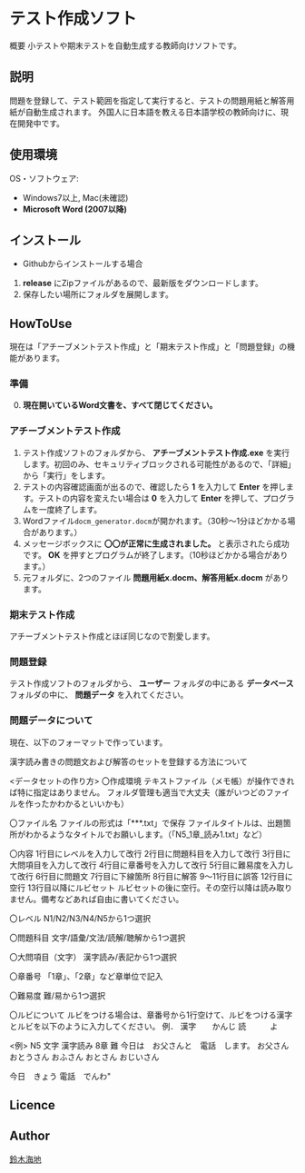 テスト作成ソフト
====

概要
小テストや期末テストを自動生成する教師向けソフトです。

## 説明
問題を登録して、テスト範囲を指定して実行すると、テストの問題用紙と解答用紙が自動生成されます。
外国人に日本語を教える日本語学校の教師向けに、現在開発中です。

## 使用環境
OS・ソフトウェア: 
- Windows7以上, Mac(未確認)
- **Microsoft Word (2007以降)**

## インストール
* Githubからインストールする場合
1. **release** にZipファイルがあるので、最新版をダウンロードします。
2. 保存したい場所にフォルダを展開します。

## HowToUse
現在は「アチーブメントテスト作成」と「期末テスト作成」と「問題登録」の機能があります。
### 準備
0. **現在開いているWord文書を、すべて閉じてください。**

### アチーブメントテスト作成
1. テスト作成ソフトのフォルダから、 **アチーブメントテスト作成.exe** を実行します。初回のみ、セキュリティブロックされる可能性があるので、「詳細」から「実行」をします。
2. テストの内容確認画面が出るので、確認したら **1** を入力して **Enter** を押します。テストの内容を変えたい場合は **0** を入力して **Enter** を押して、プログラムを一度終了します。
3. Wordファイル`docm_generator.docm`が開かれます。（30秒～1分ほどかかる場合があります。）
4. メッセージボックスに **〇〇が正常に生成されました。** と表示されたら成功です。 **OK** を押すとプログラムが終了します。（10秒ほどかかる場合があります。）
5. 元フォルダに、2つのファイル **問題用紙x.docm、解答用紙x.docm** があります。

### 期末テスト作成

アチーブメントテスト作成とほぼ同じなので割愛します。

### 問題登録

テスト作成ソフトのフォルダから、 **ユーザー** フォルダの中にある **データベース** フォルダの中に、 **問題データ** を入れてください。

### 問題データについて

現在、以下のフォーマットで作っています。

漢字読み書きの問題文および解答のセットを登録する方法について

<データセットの作り方>
〇作成環境
テキストファイル（メモ帳）が操作できれば特に指定はありません。
フォルダ管理も適当で大丈夫（誰がいつどのファイルを作ったかわかるといいかも）

〇ファイル名
ファイルの形式は「***.txt」で保存
ファイルタイトルは、出題箇所がわかるようなタイトルでお願いします。（「N5_1章_読み1.txt」など）

〇内容
1行目にレベルを入力して改行
2行目に問題科目を入力して改行
3行目に大問項目を入力して改行
4行目に章番号を入力して改行
5行目に難易度を入力して改行
6行目に問題文
7行目に下線箇所
8行目に解答
9～11行目に誤答
12行目に空行
13行目以降にルビセット
ルビセットの後に空行。その空行以降は読み取りません。備考などあれば自由に書いてください。

〇レベル
N1/N2/N3/N4/N5から1つ選択

〇問題科目
文字/語彙/文法/読解/聴解から1つ選択

〇大問項目（文字）
漢字読み/表記から1つ選択

〇章番号
「1章」、「2章」など章単位で記入

〇難易度
難/易から1つ選択

〇ルビについて
ルビをつける場合は、章番号から1行空けて、ルビをつける漢字とルビを以下のように入力してください。
例．
漢字　　かんじ
読　　　よ


<例>
N5
文字
漢字読み
8章
難
今日は　お父さんと　電話　します。
お父さん
おとうさん
おふさん
おとさん
おじいさん

今日　きょう
電話　でんわ"

## Licence

## Author
[鈴木海地](https://github.com/kaiqi0919)
